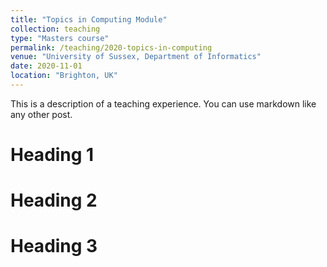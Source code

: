 ```yaml
---
title: "Topics in Computing Module"
collection: teaching
type: "Masters course"
permalink: /teaching/2020-topics-in-computing
venue: "University of Sussex, Department of Informatics"
date: 2020-11-01
location: "Brighton, UK"
---
```


This is a description of a teaching experience. You can use markdown like any other post.

Heading 1
======

Heading 2
======

Heading 3
======
